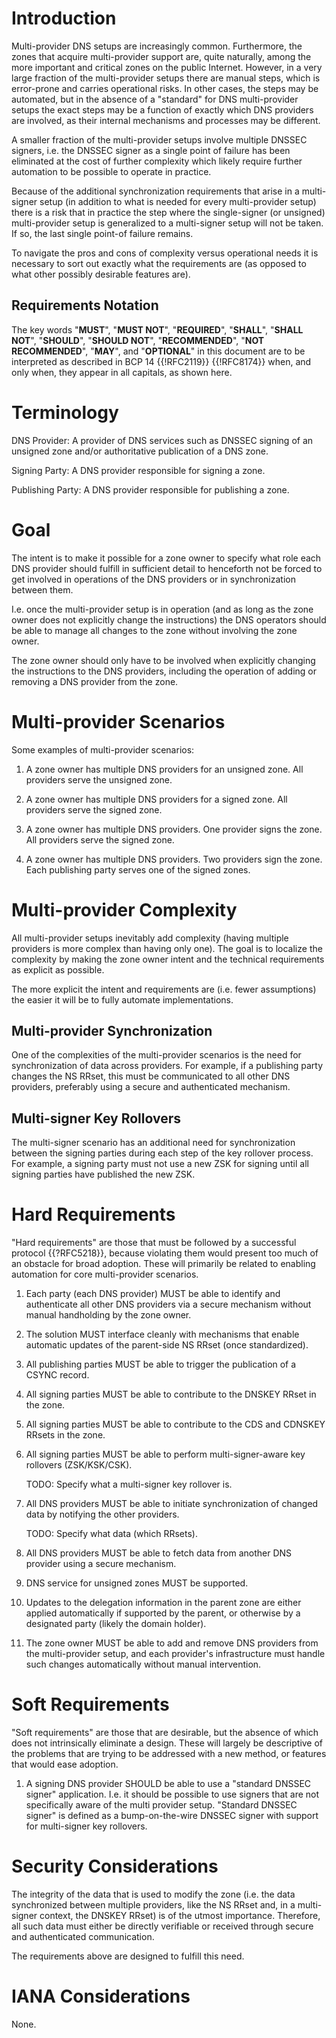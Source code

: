 # Introduction

Multi-provider DNS setups are increasingly common.  Furthermore, the
zones that acquire multi-provider support are, quite naturally, among
the more important and critical zones on the public Internet. However,
in a very large fraction of the multi-provider setups there are manual
steps, which is error-prone and carries operational risks. In other
cases, the steps may be automated, but in the absence of a "standard"
for DNS multi-provider setups the exact steps may be a function of
exactly which DNS providers are involved, as their internal mechanisms
and processes may be different.

A smaller fraction of the multi-provider setups involve multiple
DNSSEC signers, i.e. the DNSSEC signer as a single point of failure
has been eliminated at the cost of further complexity which likely
require further automation to be possible to operate in practice.

Because of the additional synchronization requirements that arise in a
multi-signer setup (in addition to what is needed for every
multi-provider setup) there is a risk that in practice the step where
the single-signer (or unsigned) multi-provider setup is generalized to
a multi-signer setup will not be taken. If so, the last single
point-of failure remains.

To navigate the pros and cons of complexity versus operational needs
it is necessary to sort out exactly what the requirements are (as
opposed to what other possibly desirable features are).

## Requirements Notation

The key words "**MUST**", "**MUST NOT**", "**REQUIRED**", "**SHALL**",
"**SHALL NOT**", "**SHOULD**", "**SHOULD NOT**", "**RECOMMENDED**",
"**NOT RECOMMENDED**", "**MAY**", and "**OPTIONAL**" in this document
are to be interpreted as described in BCP 14 {{!RFC2119}} {{!RFC8174}}
when, and only when, they appear in all capitals, as shown here.

# Terminology

DNS Provider: A provider of DNS services such as DNSSEC signing of an
unsigned zone and/or authoritative publication of a DNS zone.

Signing Party: A DNS provider responsible for signing a zone.

Publishing Party: A DNS provider responsible for publishing a zone.

# Goal

The intent is to make it possible for a zone owner to specify what
role each DNS provider should fulfill in sufficient detail to
henceforth not be forced to get involved in operations of the DNS
providers or in synchronization between them.

I.e. once the multi-provider setup is in operation (and as long as the
zone owner does not explicitly change the instructions) the DNS
operators should be able to manage all changes to the zone without
involving the zone owner.

The zone owner should only have to be involved when explicitly changing
the instructions to the DNS providers, including the operation of adding
or removing a DNS provider from the zone.

# Multi-provider Scenarios

Some examples of multi-provider scenarios:

1. A zone owner has multiple DNS providers for an unsigned zone. All
   providers serve the unsigned zone.

2. A zone owner has multiple DNS providers for a signed zone. All
   providers serve the signed zone.

3. A zone owner has multiple DNS providers. One provider signs the
   zone. All providers serve the signed zone.

4. A zone owner has multiple DNS providers. Two providers sign the
   zone. Each publishing party serves one of the signed zones.

# Multi-provider Complexity

All multi-provider setups inevitably add complexity (having multiple
providers is more complex than having only one). The goal is to localize
the complexity by making the zone owner intent and the technical
requirements as explicit as possible.

The more explicit the intent and requirements are (i.e. fewer assumptions)
the easier it will be to fully automate implementations.

## Multi-provider Synchronization

One of the complexities of the multi-provider scenarios is the need
for synchronization of data across providers. For example, if a
publishing party changes the NS RRset, this must be communicated to
all other DNS providers, preferably using a secure and authenticated
mechanism.

## Multi-signer Key Rollovers

The multi-signer scenario has an additional need for synchronization
between the signing parties during each step of the key rollover process.
For example, a signing party must not use a new ZSK for signing until all
signing parties have published the new ZSK.

# Hard Requirements

"Hard requirements" are those that must be followed by a successful
protocol {{?RFC5218}}, because violating them would present too much of
an obstacle for broad adoption.  These will primarily be related to
enabling automation for core multi-provider scenarios.

1. Each party (each DNS provider) MUST be able to identify and
   authenticate all other DNS providers via a secure mechanism without
   manual handholding by the zone owner.

2. The solution MUST interface cleanly with mechanisms that enable
   automatic updates of the parent-side NS RRset (once standardized).

3. All publishing parties MUST be able to trigger the publication of a
   CSYNC record.

4. All signing parties MUST be able to contribute to the DNSKEY RRset
   in the zone.

5. All signing parties MUST be able to contribute to the CDS and CDNSKEY
   RRsets in the zone.

6. All signing parties MUST be able to perform multi-signer-aware key
   rollovers (ZSK/KSK/CSK).

   TODO: Specify what a multi-signer key rollover is.

7. All DNS providers MUST be able to initiate synchronization of
   changed data by notifying the other providers.

   TODO: Specify what data (which RRsets).

8. All DNS providers MUST be able to fetch data from another DNS
   provider using a secure mechanism.

9. DNS service for unsigned zones MUST be supported.

10. Updates to the delegation information in the parent zone are either
    applied automatically if supported by the parent, or otherwise
    by a designated party (likely the domain holder).

11. The zone owner MUST be able to add and remove DNS providers from
    the multi-provider setup, and each provider's infrastructure must
    handle such changes automatically without manual intervention.

# Soft Requirements

"Soft requirements" are those that are desirable, but the absence of
which does not intrinsically eliminate a design.  These will largely
be descriptive of the problems that are trying to be addressed with a
new method, or features that would ease adoption.

1. A signing DNS provider SHOULD be able to use a "standard DNSSEC
   signer" application. I.e. it should be possible to use signers that
   are not specifically aware of the multi provider setup. "Standard
   DNSSEC signer" is defined as a bump-on-the-wire DNSSEC signer with
   support for multi-signer key rollovers.

# Security Considerations

The integrity of the data that is used to modify the zone (i.e. the
data synchronized between multiple providers, like the NS RRset and,
in a multi-signer context, the DNSKEY RRset) is of the utmost
importance. Therefore, all such data must either be directly
verifiable or received through secure and authenticated communication.

The requirements above are designed to fulfill this need.

# IANA Considerations

None.
